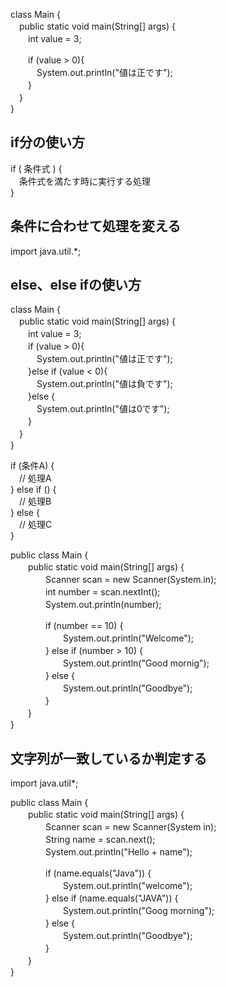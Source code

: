 class Main {  
　public static void main(String[] args) {  
　　int value = 3;  

　　if (value > 0){  
　　　System.out.println("値は正です");  
　　}  
　}  
}  

## if分の使い方  
if ( 条件式 ) {  
　条件式を満たす時に実行する処理  
}  
  
## 条件に合わせて処理を変える
import java.util.*;  

## else、else ifの使い方  
class Main {  
　public static void main(String[] args) {  
　　int value = 3;  
　　if (value > 0){  
　　　System.out.println("値は正です");  
　　}else if (value < 0){  
　　　System.out.println("値は負です");   
　　}else {  
　　　System.out.println("値は0です");   
　　}  
　}  
}  

if (条件A) {  
　// 処理A  
} else if () {  
　// 処理B  
} else {  
　// 処理C  
}  
  
public class Main {  
　　public static void main(String[] args) {  
　　　　Scanner scan = new Scanner(System.in);  
　　　　int number = scan.nextInt();  
　　　　System.out.println(number);  

　　　　if (number == 10) {  
　　　　　　System.out.println("Welcome");  
　　　　} else if (number > 10) {  
　　　　　　System.out.println("Good mornig");  
　　　　} else {  
　　　　　　System.out.println("Goodbye");  
　　　　}  
　　}  
}  

## 文字列が一致しているか判定する  
import java.util*;  

public class Main {  
　　public static void main(String[] args) {  
　　　　Scanner scan = new Scanner(System in);  
　　　　String name = scan.next();  
　　　　System.out.println("Hello + name");  

　　　　if (name.equals("Java")) {  
　　　　　　System.out.println("welcome");  
　　　　} else if (name.equals("JAVA")) {  
　　　　　　System.out.println("Goog morning");  
　　　　} else {  
　　　　　　System.out.println("Goodbye");  
　　　　}  
　　}  
}  

    

